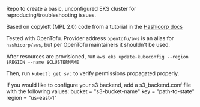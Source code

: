 Repo to create a basic, unconfigured EKS cluster for reproducing/troubleshooting issues.

Based on copyleft (MPL 2.0) code from a tutorial in the [Hashicorp docs](https://developer.hashicorp.com/terraform/tutorials/kubernetes/eks)

Tested with OpenTofu. Provider address `opentofu/aws` is an alias for `hashicorp/aws`, but per OpenTofu maintainers it shouldn't be used.

After resources are provisioned, run `aws eks update-kubeconfig --region $REGION --name $CLUSTERNAME`

Then, run `kubectl get svc` to verify permissions propagated properly.

If you would like to configure your s3 backend, add a s3_backend.conf file with the following values:
    bucket = "s3-bucket-name"
    key    = "path-to-state"
    region = "us-east-1"
